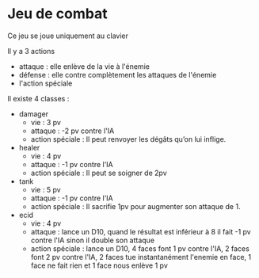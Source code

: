 # Jeu de combat


Ce jeu se joue uniquement au clavier


Il y a 3 actions
- attaque : elle enlève de la vie à l'énemie
- défense : elle contre complètement les attaques de l'énemie
- l'action spéciale

Il existe 4 classes :
- damager
  - vie : 3 pv
  - attaque : -2 pv contre l'IA
  - action spéciale : Il peut renvoyer les dégâts qu’on lui inflige.
- healer
  - vie : 4 pv
  - attaque : -1 pv contre l'IA
  - action spéciale : Il peut se soigner de 2pv
- tank
  - vie : 5 pv
  - attaque : -1 pv contre l'IA
  - action spéciale : Il sacrifie 1pv pour augmenter son attaque de 1.
- ecid
  - vie : 4 pv
  - attaque : lance un D10, quand le résultat est inférieur à 8 il fait -1 pv contre l'IA sinon il double son attaque
  - action spéciale : lance un D10, 4 faces font 1 pv contre l'IA, 2 faces font 2 pv contre l'IA, 2 faces tue instantanément l'enemie en face, 1 face ne fait rien et 1 face nous enlève 1 pv

